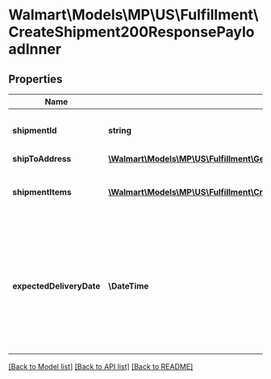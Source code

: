 # Walmart\Models\MP\US\Fulfillment\CreateShipment200ResponsePayloadInner

## Properties

Name | Type | Description | Notes
------------ | ------------- | ------------- | -------------
**shipmentId** | **string** | Unique ID identifying each shipment | [optional]
**shipToAddress** | [**\Walmart\Models\MP\US\Fulfillment\GetInboundShipments200ResponsePayloadInnerShipToAddress**](GetInboundShipments200ResponsePayloadInnerShipToAddress.md) |  | [optional]
**shipmentItems** | [**\Walmart\Models\MP\US\Fulfillment\CreateShipment200ResponsePayloadInnerShipmentItemsInner[]**](CreateShipment200ResponsePayloadInnerShipmentItemsInner.md) | The items which needs to be send in the shipment | [optional]
**expectedDeliveryDate** | **\DateTime** | expected delivery date for inbounding shipment. Can be different from provided in the rquest based on network capacity | [optional]


[[Back to Model list]](./) [[Back to API list]](../../../../../README.md#supported-apis) [[Back to README]](../../../../../README.md)
